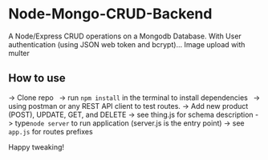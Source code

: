 # Node-Mongo-CRUD-Backend
A Node/Express CRUD operations on a Mongodb Database. With User authentication (using JSON web token and bcrypt)...  Image upload with multer

## How to use
-> Clone repo`
`
-> run `npm install` in the terminal to install dependencies`
`
-> using postman or any REST API client to test routes.
-> Add new product (POST), UPDATE, GET, and DELETE
-> see thing.js for schema description
-> type`node server` to run application (server.js is the entry point)
-> see `app.js` for routes prefixes


Happy tweaking!
